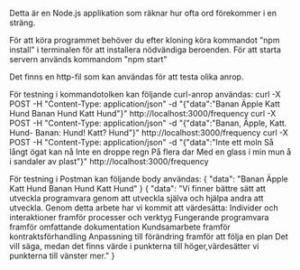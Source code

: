 Detta är en Node.js applikation som räknar hur ofta ord förekommer i en sträng. 

För att köra programmet behöver du efter kloning köra kommandot "npm install" i terminalen för att installera nödvändiga beroenden. 
För att starta servern används kommandom "npm start"

Det finns en http-fil som kan användas för att testa olika anrop. 

För testning i kommandotolken kan följande curl-anrop användas: 
curl -X POST -H "Content-Type: application/json" -d "{\"data\":\"Banan Äpple Katt Hund Banan Hund Katt Hund\"}" http://localhost:3000/frequency
curl -X POST -H "Content-Type: application/json" -d "{\"data\":\"Banan, Äpple, Katt. Hund- Banan: Hund! Katt? Hund\"}" http://localhost:3000/frequency
curl -X POST -H "Content-Type: application/json" -d "{\"data\":\"Inte ett moln Så långt ögat kan nå Inte en droppe regn På flera dar Med en glass i min mun å i sandaler av plast\"}" http://localhost:3000/frequency

För testning i Postman kan följande body användas: 
{
"data": "Banan Äpple Katt Hund Banan Hund Katt Hund"
}
{
"data": "Vi finner bättre sätt att utveckla programvara genom att utveckla själva och hjälpa andra att utveckla. Genom detta arbete har vi kommit att värdesätta: Individer och interaktioner framför processer och verktyg Fungerande programvara framför omfattande dokumentation Kundsamarbete framför kontraktsförhandling Anpassning till förändring framför att följa en plan Det vill säga, medan det finns värde i punkterna till höger,värdesätter vi punkterna till vänster mer."
}
